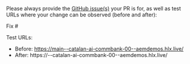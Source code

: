 Please always provide the [GitHub issue(s)](../issues) your PR is for, as well as test URLs where your change can be observed (before and after):

Fix #<gh-issue-id>

Test URLs:
- Before: https://main--catalan-ai-commbank-00--aemdemos.hlx.live/
- After: https://<branch>--catalan-ai-commbank-00--aemdemos.hlx.live/
